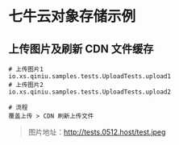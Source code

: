 # 七牛云对象存储示例

## 上传图片及刷新 CDN 文件缓存

```shell
# 上传图片1
io.xs.qiniu.samples.tests.UploadTests.upload1
# 上传图片2
io.xs.qiniu.samples.tests.UploadTests.upload2
```

```shell
# 流程
覆盖上传 > CDN 刷新上传文件
```

> 图片地址：http://tests.0512.host/test.jpeg